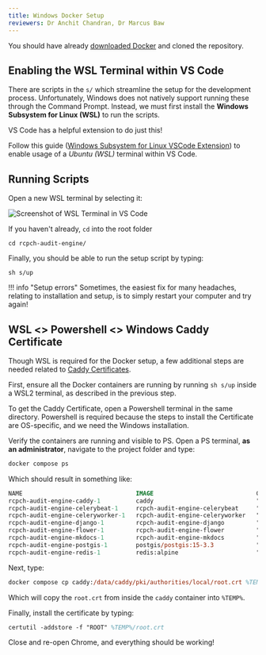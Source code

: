 ```yaml
---
title: Windows Docker Setup
reviewers: Dr Anchit Chandran, Dr Marcus Baw
---
```


You should have already [downloaded Docker](https://docs.docker.com/get-docker/) and cloned the repository.

## Enabling the WSL Terminal within VS Code

There are scripts in the `s/` which streamline the setup for the development process. Unfortunately, Windows does not natively support running these through the Command Prompt. Instead, we must first install the **Windows Subsystem for Linux (WSL)** to run the scripts.

VS Code has a helpful extension to do just this!

Follow this guide ([Windows Subsystem for Linux VSCode Extension](https://code.visualstudio.com/docs/remote/wsl-tutorial)) to enable usage of a *Ubuntu (WSL)* terminal within VS Code.

## Running Scripts

Open a new WSL terminal by selecting it:

![Screenshot of WSL Terminal in VS Code](../_assets/_images/windev_wsl_terminal.png)

If you haven't already, `cd` into the root folder

```console
cd rcpch-audit-engine/
```

Finally, you should be able to run the setup script by typing:

```console
sh s/up
```

!!! info "Setup errors"
    Sometimes, the easiest fix for many headaches, relating to installation and setup, is to simply restart your computer and try again!

## WSL <> Powershell <> Windows Caddy Certificate

Though WSL is required for the Docker setup, a few additional steps are needed related to [Caddy Certificates](https://caddyserver.com/docs/running#local-https-with-docker).

First, ensure all the Docker containers are running by running `sh s/up` inside a WSL2 terminal, as described in the previous step.

To get the Caddy Certificate, open a Powershell terminal in the same directory. Powershell is required because the steps to install the Certificate are OS-specific, and we need the Windows installation.

Verify the containers are running and visible to PS. Open a PS terminal, **as an administrator**, navigate to the project folder and type:

```ps title="Powershell terminal"
docker compose ps
```

Which should result in something like:

```ps title="Powershell terminal"
NAME                                IMAGE                             COMMAND                  SERVICE             CREATED             STATUS              PORTS
rcpch-audit-engine-caddy-1          caddy                             "caddy run --config …"   caddy               27 minutes ago      Up 19 minutes       0.0.0.0:80->80/tcp, 0.0.0.0:443->443/tcp, 443/udp, 2019/tcp
rcpch-audit-engine-celerybeat-1     rcpch-audit-engine-celerybeat     "celery -A rcpch-aud…"   celerybeat          27 minutes ago      Up 19 minutes
rcpch-audit-engine-celeryworker-1   rcpch-audit-engine-celeryworker   "celery -A rcpch-aud…"   celeryworker        27 minutes ago      Up 19 minutes
rcpch-audit-engine-django-1         rcpch-audit-engine-django         "sh -c 'python manag…"   django              27 minutes ago      Up 19 minutes
rcpch-audit-engine-flower-1         rcpch-audit-engine-flower         "celery -A rcpch-aud…"   flower              27 minutes ago      Up 19 minutes       0.0.0.0:8888->8888/tcp
rcpch-audit-engine-mkdocs-1         rcpch-audit-engine-mkdocs         "sh -c 'mkdocs build…"   mkdocs              27 minutes ago      Up 19 minutes       0.0.0.0:8001->8001/tcp
rcpch-audit-engine-postgis-1        postgis/postgis:15-3.3            "docker-entrypoint.s…"   postgis             27 minutes ago      Up 19 minutes       5432/tcp
rcpch-audit-engine-redis-1          redis:alpine                      "docker-entrypoint.s…"   redis               27 minutes ago      Up 19 minutes       6379/tcp
```

Next, type:

```ps title="Powershell terminal"
docker compose cp caddy:/data/caddy/pki/authorities/local/root.crt %TEMP%/root.crt
```

Which will copy the `root.crt` from inside the `caddy` container into `%TEMP%`.

Finally, install the certificate by typing:

```ps title="Powershell terminal"
certutil -addstore -f "ROOT" %TEMP%/root.crt
```

Close and re-open Chrome, and everything should be working!
